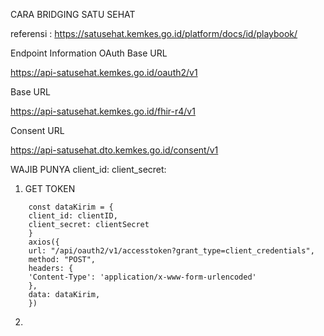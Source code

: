 CARA BRIDGING SATU SEHAT

referensi :
https://satusehat.kemkes.go.id/platform/docs/id/playbook/

Endpoint Information
OAuth Base URL

https://api-satusehat.kemkes.go.id/oauth2/v1

Base URL

https://api-satusehat.kemkes.go.id/fhir-r4/v1

Consent URL

https://api-satusehat.dto.kemkes.go.id/consent/v1

WAJIB PUNYA
client_id: <client-id>
client_secret: <client-secret>

1.  GET TOKEN

```
    const dataKirim = {
    client_id: clientID,
    client_secret: clientSecret
    }
    axios({
    url: "/api/oauth2/v1/accesstoken?grant_type=client_credentials",
    method: "POST",
    headers: {
    'Content-Type': 'application/x-www-form-urlencoded'
    },
    data: dataKirim,
    })
```

2.
